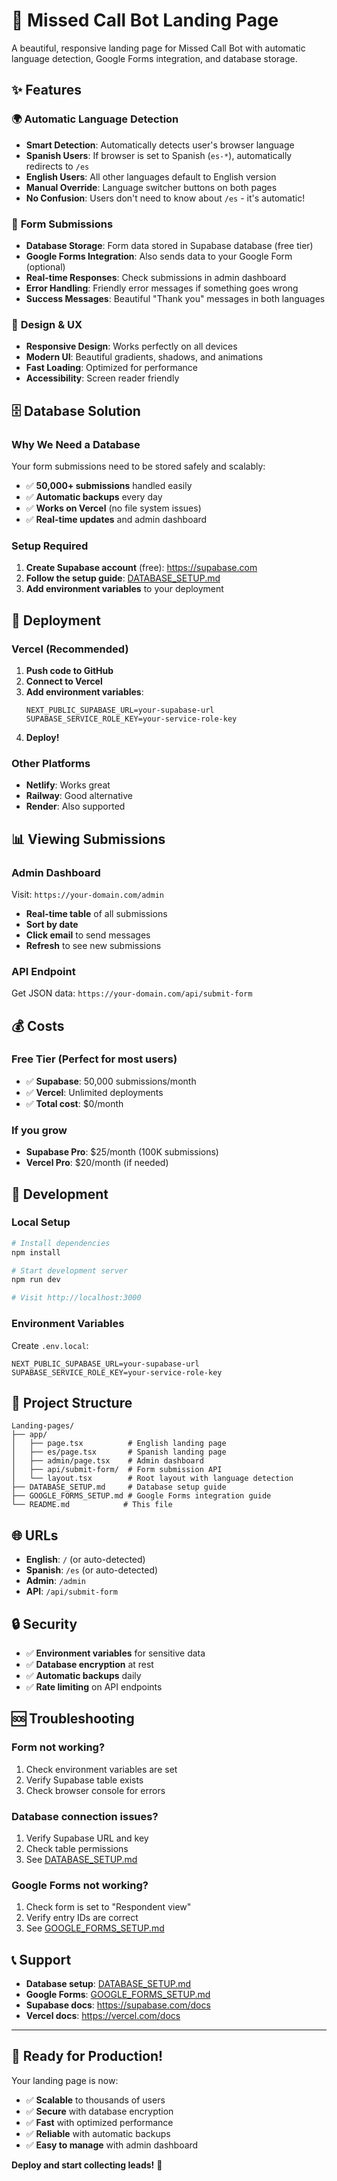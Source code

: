 # 🚀 Missed Call Bot Landing Page

A beautiful, responsive landing page for Missed Call Bot with automatic language detection, Google Forms integration, and database storage.

## ✨ Features

### 🌍 **Automatic Language Detection**
- **Smart Detection**: Automatically detects user's browser language
- **Spanish Users**: If browser is set to Spanish (`es-*`), automatically redirects to `/es`
- **English Users**: All other languages default to English version
- **Manual Override**: Language switcher buttons on both pages
- **No Confusion**: Users don't need to know about `/es` - it's automatic!

### 📝 **Form Submissions**
- **Database Storage**: Form data stored in Supabase database (free tier)
- **Google Forms Integration**: Also sends data to your Google Form (optional)
- **Real-time Responses**: Check submissions in admin dashboard
- **Error Handling**: Friendly error messages if something goes wrong
- **Success Messages**: Beautiful "Thank you" messages in both languages

### 🎨 **Design & UX**
- **Responsive Design**: Works perfectly on all devices
- **Modern UI**: Beautiful gradients, shadows, and animations
- **Fast Loading**: Optimized for performance
- **Accessibility**: Screen reader friendly

## 🗄️ **Database Solution**

### **Why We Need a Database**
Your form submissions need to be stored safely and scalably:
- ✅ **50,000+ submissions** handled easily
- ✅ **Automatic backups** every day
- ✅ **Works on Vercel** (no file system issues)
- ✅ **Real-time updates** and admin dashboard

### **Setup Required**
1. **Create Supabase account** (free): https://supabase.com
2. **Follow the setup guide**: [DATABASE_SETUP.md](./DATABASE_SETUP.md)
3. **Add environment variables** to your deployment

## 🚀 **Deployment**

### **Vercel (Recommended)**
1. **Push code to GitHub**
2. **Connect to Vercel**
3. **Add environment variables**:
   ```env
   NEXT_PUBLIC_SUPABASE_URL=your-supabase-url
   SUPABASE_SERVICE_ROLE_KEY=your-service-role-key
   ```
4. **Deploy!**

### **Other Platforms**
- **Netlify**: Works great
- **Railway**: Good alternative
- **Render**: Also supported

## 📊 **Viewing Submissions**

### **Admin Dashboard**
Visit: `https://your-domain.com/admin`
- **Real-time table** of all submissions
- **Sort by date**
- **Click email** to send messages
- **Refresh** to see new submissions

### **API Endpoint**
Get JSON data: `https://your-domain.com/api/submit-form`

## 💰 **Costs**

### **Free Tier (Perfect for most users)**
- ✅ **Supabase**: 50,000 submissions/month
- ✅ **Vercel**: Unlimited deployments
- ✅ **Total cost**: $0/month

### **If you grow**
- **Supabase Pro**: $25/month (100K submissions)
- **Vercel Pro**: $20/month (if needed)

## 🔧 **Development**

### **Local Setup**
```bash
# Install dependencies
npm install

# Start development server
npm run dev

# Visit http://localhost:3000
```

### **Environment Variables**
Create `.env.local`:
```env
NEXT_PUBLIC_SUPABASE_URL=your-supabase-url
SUPABASE_SERVICE_ROLE_KEY=your-service-role-key
```

## 📁 **Project Structure**
```
Landing-pages/
├── app/
│   ├── page.tsx          # English landing page
│   ├── es/page.tsx       # Spanish landing page
│   ├── admin/page.tsx    # Admin dashboard
│   ├── api/submit-form/  # Form submission API
│   └── layout.tsx        # Root layout with language detection
├── DATABASE_SETUP.md     # Database setup guide
├── GOOGLE_FORMS_SETUP.md # Google Forms integration guide
└── README.md            # This file
```

## 🌐 **URLs**

- **English**: `/` (or auto-detected)
- **Spanish**: `/es` (or auto-detected)
- **Admin**: `/admin`
- **API**: `/api/submit-form`

## 🔒 **Security**

- ✅ **Environment variables** for sensitive data
- ✅ **Database encryption** at rest
- ✅ **Automatic backups** daily
- ✅ **Rate limiting** on API endpoints

## 🆘 **Troubleshooting**

### **Form not working?**
1. Check environment variables are set
2. Verify Supabase table exists
3. Check browser console for errors

### **Database connection issues?**
1. Verify Supabase URL and key
2. Check table permissions
3. See [DATABASE_SETUP.md](./DATABASE_SETUP.md)

### **Google Forms not working?**
1. Check form is set to "Respondent view"
2. Verify entry IDs are correct
3. See [GOOGLE_FORMS_SETUP.md](./GOOGLE_FORMS_SETUP.md)

## 📞 **Support**

- **Database setup**: [DATABASE_SETUP.md](./DATABASE_SETUP.md)
- **Google Forms**: [GOOGLE_FORMS_SETUP.md](./GOOGLE_FORMS_SETUP.md)
- **Supabase docs**: https://supabase.com/docs
- **Vercel docs**: https://vercel.com/docs

---

## 🎉 **Ready for Production!**

Your landing page is now:
- ✅ **Scalable** to thousands of users
- ✅ **Secure** with database encryption
- ✅ **Fast** with optimized performance
- ✅ **Reliable** with automatic backups
- ✅ **Easy to manage** with admin dashboard

**Deploy and start collecting leads!** 🚀
